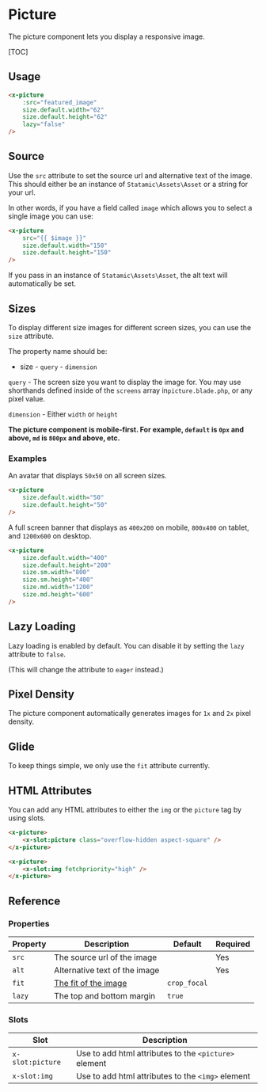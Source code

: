 # Picture 

The picture component lets you display a responsive image. 

[TOC]

## Usage
```html
<x-picture
    :src="featured_image"
    size.default.width="62"
    size.default.height="62"
    lazy="false"
/>
```

## Source
Use the `src` attribute to set the source url and alternative text of the image. This should either be an instance of `Statamic\Assets\Asset` or a string for your url.

In other words, if you have a field called `image` which allows you to select a single image you can use:

```html
<x-picture 
    src="{{ $image }}" 
    size.default.width="150"
    size.default.height="150"
/>
```

If you pass in an instance of `Statamic\Assets\Asset`, the alt text will automatically be set. 

## Sizes

To display different size images for different screen sizes, you can use the `size` attribute.

The property name should be:
- size - `query` - `dimension`

`query` - The screen size you want to display the image for. You may use shorthands defined inside of the `screens` array in`picture.blade.php`, or any pixel value.

`dimension` - Either `width` or `height`

**The picture component is mobile-first. For example, `default` is `0px` and above, `md` is `800px` and above, etc.**


### Examples

An avatar that displays `50x50` on all screen sizes.

```html
<x-picture
    size.default.width="50"
    size.default.height="50"
/>
```

A full screen banner that displays as `400x200` on mobile, `800x400` on tablet, and `1200x600` on desktop.

```html
<x-picture
    size.default.width="400"
    size.default.height="200"
    size.sm.width="800"
    size.sm.height="400"
    size.md.width="1200"
    size.md.height="600"
/>
```

## Lazy Loading
Lazy loading is enabled by default. You can disable it by setting the `lazy` attribute to `false`.

(This will change the attribute to `eager` instead.)

## Pixel Density
The picture component automatically generates images for `1x` and `2x` pixel density.

## Glide
To keep things simple, we only use the `fit` attribute currently.

## HTML Attributes
You can add any HTML attributes to either the `img` or the `picture` tag by using slots.

```html
<x-picture>
    <x-slot:picture class="overflow-hidden aspect-square" />
</x-picture>
```

```html
<x-picture>
    <x-slot:img fetchpriority="high" />
</x-picture>
```

## Reference 

### Properties

| Property | Description | Default |Required | 
| ----------- | ----------- | --------- | --------- |
| `src` | The source url of the image |  | Yes |
| `alt` | Alternative text of the image |  | Yes |
| `fit` | [The fit of the image](https://statamic.dev/tags/glide#-fit) | `crop_focal`  |
| `lazy` | The top and bottom margin | `true`  |

### Slots

| Slot | Description |
| ----------- | ----------- |
| `x-slot:picture` | Use to add html attributes to the `<picture>` element | 
| `x-slot:img` | Use to add html attributes to the `<img>` element |
